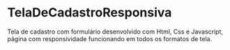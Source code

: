 # TelaDeCadastroResponsiva
 Tela de cadastro com formulário desenvolvido com Html, Css e Javascript, página com responsividade funcionando em todos os formatos de tela.
